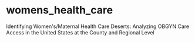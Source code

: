 # womens_health_care
Identifying Women's/Maternal Health Care Deserts: Analyzing OBGYN Care Access in the United States at the County and Regional Level
